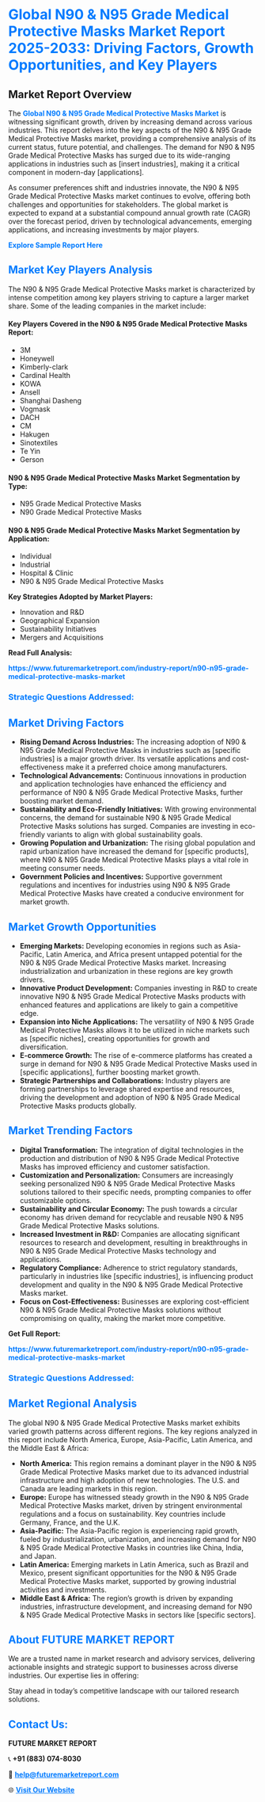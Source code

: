 <h1 style="color: #007BFF;">Global N90 & N95 Grade Medical Protective Masks Market Report 2025-2033: Driving Factors, Growth Opportunities, and Key Players</h1>

<section id="overview">
<h2>Market Report Overview</h2>
<p>The <a href="https://www.futuremarketreport.com/industry-report/n90-n95-grade-medical-protective-masks-market" style="color: #007BFF; text-decoration: none;"><strong>Global N90 & N95 Grade Medical Protective Masks Market</strong></a> is witnessing significant growth, driven by increasing demand across various industries. This report delves into the key aspects of the N90 & N95 Grade Medical Protective Masks market, providing a comprehensive analysis of its current status, future potential, and challenges. The demand for N90 & N95 Grade Medical Protective Masks has surged due to its wide-ranging applications in industries such as [insert industries], making it a critical component in modern-day [applications].</p>
<p>As consumer preferences shift and industries innovate, the N90 & N95 Grade Medical Protective Masks market continues to evolve, offering both challenges and opportunities for stakeholders. The global market is expected to expand at a substantial compound annual growth rate (CAGR) over the forecast period, driven by technological advancements, emerging applications, and increasing investments by major players.</p>
</section>

<section id="overview">
<p><a href="https://www.futuremarketreport.com/request-sample/reportId=123357" style="color: #007BFF; text-decoration: none;"><strong>Explore Sample Report Here</strong></a></p>
</section>

<section id="key-players">
<h2 style="color: #007BFF;">Market Key Players Analysis</h2>
<p>The N90 & N95 Grade Medical Protective Masks market is characterized by intense competition among key players striving to capture a larger market share. Some of the leading companies in the market include:</p>
<h4>Key Players Covered in the N90 & N95 Grade Medical Protective Masks Report:</h4>
<ul><li>3M</li><li>Honeywell</li><li>Kimberly-clark</li><li>Cardinal Health</li><li>KOWA</li><li>Ansell</li><li>Shanghai Dasheng</li><li>Vogmask</li><li>DACH</li><li>CM</li><li>Hakugen</li><li>Sinotextiles</li><li>Te Yin</li><li>Gerson</li></ul>
<h4>N90 & N95 Grade Medical Protective Masks Market Segmentation by Type:</h4>
<ul><li>N95 Grade Medical Protective Masks</li><li>N90 Grade Medical Protective Masks</li></ul>

<h4>N90 & N95 Grade Medical Protective Masks Market Segmentation by Application:</h4>
<ul><li>Individual</li><li>Industrial</li><li>Hospital &amp; Clinic</li><li>N90 &amp; N95 Grade Medical Protective Masks</li></ul>
<p><strong>Key Strategies Adopted by Market Players:</strong></p>
<ul>
<li>Innovation and R&D</li>
<li>Geographical Expansion</li>
<li>Sustainability Initiatives</li>
<li>Mergers and Acquisitions</li>
</ul>
</section>

<section>
<p><strong>Read Full Analysis: </strong></p><a href="https://www.futuremarketreport.com/industry-report/n90-n95-grade-medical-protective-masks-market" style="color: #007BFF; text-decoration: none;"><strong>https://www.futuremarketreport.com/industry-report/n90-n95-grade-medical-protective-masks-market</strong></a>
<h3 style="color: #007BFF;">Strategic Questions Addressed:</h3>
</section>

<section id="driving-factors">
<h2 style="color: #007BFF;">Market Driving Factors</h2>
<ul>
<li><strong>Rising Demand Across Industries:</strong> The increasing adoption of N90 & N95 Grade Medical Protective Masks in industries such as [specific industries] is a major growth driver. Its versatile applications and cost-effectiveness make it a preferred choice among manufacturers.</li>
<li><strong>Technological Advancements:</strong> Continuous innovations in production and application technologies have enhanced the efficiency and performance of N90 & N95 Grade Medical Protective Masks, further boosting market demand.</li>
<li><strong>Sustainability and Eco-Friendly Initiatives:</strong> With growing environmental concerns, the demand for sustainable N90 & N95 Grade Medical Protective Masks solutions has surged. Companies are investing in eco-friendly variants to align with global sustainability goals.</li>
<li><strong>Growing Population and Urbanization:</strong> The rising global population and rapid urbanization have increased the demand for [specific products], where N90 & N95 Grade Medical Protective Masks plays a vital role in meeting consumer needs.</li>
<li><strong>Government Policies and Incentives:</strong> Supportive government regulations and incentives for industries using N90 & N95 Grade Medical Protective Masks have created a conducive environment for market growth.</li>
</ul>
</section>

<section id="growth-opportunities">
<h2 style="color: #007BFF;">Market Growth Opportunities</h2>
<ul>
<li><strong>Emerging Markets:</strong> Developing economies in regions such as Asia-Pacific, Latin America, and Africa present untapped potential for the N90 & N95 Grade Medical Protective Masks market. Increasing industrialization and urbanization in these regions are key growth drivers.</li>
<li><strong>Innovative Product Development:</strong> Companies investing in R&D to create innovative N90 & N95 Grade Medical Protective Masks products with enhanced features and applications are likely to gain a competitive edge.</li>
<li><strong>Expansion into Niche Applications:</strong> The versatility of N90 & N95 Grade Medical Protective Masks allows it to be utilized in niche markets such as [specific niches], creating opportunities for growth and diversification.</li>
<li><strong>E-commerce Growth:</strong> The rise of e-commerce platforms has created a surge in demand for N90 & N95 Grade Medical Protective Masks used in [specific applications], further boosting market growth.</li>
<li><strong>Strategic Partnerships and Collaborations:</strong> Industry players are forming partnerships to leverage shared expertise and resources, driving the development and adoption of N90 & N95 Grade Medical Protective Masks products globally.</li>
</ul>
</section>

<section id="trending-factors">
<h2 style="color: #007BFF;">Market Trending Factors</h2>
<ul>
<li><strong>Digital Transformation:</strong> The integration of digital technologies in the production and distribution of N90 & N95 Grade Medical Protective Masks has improved efficiency and customer satisfaction.</li>
<li><strong>Customization and Personalization:</strong> Consumers are increasingly seeking personalized N90 & N95 Grade Medical Protective Masks solutions tailored to their specific needs, prompting companies to offer customizable options.</li>
<li><strong>Sustainability and Circular Economy:</strong> The push towards a circular economy has driven demand for recyclable and reusable N90 & N95 Grade Medical Protective Masks solutions.</li>
<li><strong>Increased Investment in R&D:</strong> Companies are allocating significant resources to research and development, resulting in breakthroughs in N90 & N95 Grade Medical Protective Masks technology and applications.</li>
<li><strong>Regulatory Compliance:</strong> Adherence to strict regulatory standards, particularly in industries like [specific industries], is influencing product development and quality in the N90 & N95 Grade Medical Protective Masks market.</li>
<li><strong>Focus on Cost-Effectiveness:</strong> Businesses are exploring cost-efficient N90 & N95 Grade Medical Protective Masks solutions without compromising on quality, making the market more competitive.</li>
</ul>
</section>

<section>
<p><strong>Get Full Report: </strong></p><a href="https://www.futuremarketreport.com/industry-report/n90-n95-grade-medical-protective-masks-market" style="color: #007BFF; text-decoration: none;"><strong>https://www.futuremarketreport.com/industry-report/n90-n95-grade-medical-protective-masks-market</strong></a>
<h3 style="color: #007BFF;">Strategic Questions Addressed:</h3>
</section>


<section id="regional-analysis">
<h2 style="color: #007BFF;">Market Regional Analysis</h2>
<p>The global N90 & N95 Grade Medical Protective Masks market exhibits varied growth patterns across different regions. The key regions analyzed in this report include North America, Europe, Asia-Pacific, Latin America, and the Middle East & Africa:</p>
<ul>
<li><strong>North America:</strong> This region remains a dominant player in the N90 & N95 Grade Medical Protective Masks market due to its advanced industrial infrastructure and high adoption of new technologies. The U.S. and Canada are leading markets in this region.</li>
<li><strong>Europe:</strong> Europe has witnessed steady growth in the N90 & N95 Grade Medical Protective Masks market, driven by stringent environmental regulations and a focus on sustainability. Key countries include Germany, France, and the U.K.</li>
<li><strong>Asia-Pacific:</strong> The Asia-Pacific region is experiencing rapid growth, fueled by industrialization, urbanization, and increasing demand for N90 & N95 Grade Medical Protective Masks in countries like China, India, and Japan.</li>
<li><strong>Latin America:</strong> Emerging markets in Latin America, such as Brazil and Mexico, present significant opportunities for the N90 & N95 Grade Medical Protective Masks market, supported by growing industrial activities and investments.</li>
<li><strong>Middle East & Africa:</strong> The region’s growth is driven by expanding industries, infrastructure development, and increasing demand for N90 & N95 Grade Medical Protective Masks in sectors like [specific sectors].</li>
</ul>
</section>

<footer>
<h2 style="color: #007BFF;">About FUTURE MARKET REPORT</h2>
<p>We are a trusted name in market research and advisory services, delivering actionable insights and strategic support to businesses across diverse industries. Our expertise lies in offering:</p>

<p>Stay ahead in today’s competitive landscape with our tailored research solutions.</p>

<h2 style="color: #007BFF;">Contact Us:</h2>
<p><strong>FUTURE MARKET REPORT</strong></p>
<p>📞 <strong>+91 (883) 074-8030</strong></p>
<p>📧 <strong><a href="mailto:help@futuremarketreport.com" style="color: #007BFF;">help@futuremarketreport.com</a></strong></p>
<p>🌐 <strong><a href="https://www.futuremarketreport.com/" style="color: #007BFF;">Visit Our Website</a></strong></p>
</footer>